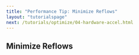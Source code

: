 ```yaml
---
title: "Performance Tip: Minimize Reflows"
layout: "tutorialspage"
next: /tutorials/optimize/04-hardware-accel.html
---
```


## Minimize Reflows